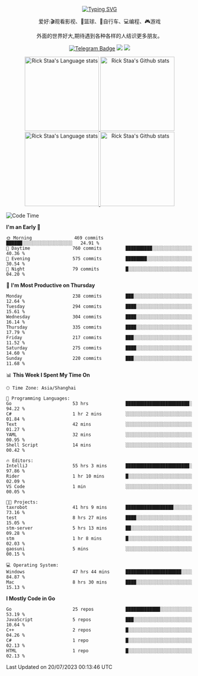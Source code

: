 <div align="center"> 

[![Typing SVG](https://readme-typing-svg.herokuapp.com?size=25&duration=2500&color=eeeeee&vCenter=true&width=200&height=40&lines=Hi+there+%F0%9F%91%8B%F0%9F%8F%BB;I'm+DanBai)](https://git.io/typing-svg)

爱好:🎬观看影视、🏀篮球、🚴自行车、💻编程、🎮游戏

外面的世界好大,期待遇到各种各样的人结识更多朋友。

[![Telegram Badge](https://img.shields.io/badge/-Telegram-blue?style=flat&logo=Telegram&logoColor=white)](https://t.me/danbai9420) 
[![](https://img.shields.io/badge/-Blog-brightgreen?style=flat&logo=Blogger&logoColor=white)](https://p00q.cn)
[![](https://img.shields.io/badge/-Email-red?style=flat&logo=Mail.Ru&logoColor=white)](mailto:danbai@88.com)
</div>

<!-- Light Mode -->
<div align="center"> 
<a href="https://github.com/anuraghazra/github-readme-stats#gh-light-mode-only">
<img height=200 src="https://github-readme-stats.vercel.app/api/top-langs/?username=danbai225&layout=compact&langs_count=10&hide_border=1&role=OWNER,COLLABORATOR#gh-light-mode-only" alt="Rick Staa's Language stats" />
</a>
<a href="https://github.com/anuraghazra/github-readme-stats#gh-light-mode-only">
<img height=200 src="https://github-readme-stats.vercel.app/api?username=danbai225&show_icons=true&count_private=true&line_height=28&hide_border=1&include_all_commits=true&card_width=450&role=OWNER,COLLABORATOR&exclude_repo=github-readme-stats#gh-light-mode-only" alt="Rick Staa's Github stats" />
</a>
</div>

<!-- Dark Mode -->
<div align="center"> 
<a href="https://github.com/anuraghazra/github-readme-stats#gh-dark-mode-only">
<img height=200 src="https://github-readme-stats.vercel.app/api/top-langs/?username=danbai225&layout=compact&langs_count=10&hide_border=1&role=OWNER,COLLABORATOR&theme=github_dark#gh-dark-mode-only" alt="Rick Staa's Language stats" />
</a>
<a href="https://github.com/anuraghazra/github-readme-stats#gh-dark-mode-only">
<img height=200 src="https://github-readme-stats.vercel.app/api?username=danbai225&show_icons=true&count_private=true&line_height=28&hide_border=1&include_all_commits=true&card_width=450&role=OWNER,COLLABORATOR&exclude_repo=github-readme-stats&theme=github_dark#gh-dark-mode-only" alt="Rick Staa's Github stats" />
</a>
</div>

<!--START_SECTION:waka-->
![Code Time](http://img.shields.io/badge/Code%20Time-656%20hrs%2013%20mins-blue)

**I'm an Early 🐤** 

```text
🌞 Morning                469 commits         ██████░░░░░░░░░░░░░░░░░░░   24.91 % 
🌆 Daytime                760 commits         ██████████░░░░░░░░░░░░░░░   40.36 % 
🌃 Evening                575 commits         ████████░░░░░░░░░░░░░░░░░   30.54 % 
🌙 Night                  79 commits          █░░░░░░░░░░░░░░░░░░░░░░░░   04.20 % 
```
📅 **I'm Most Productive on Thursday** 

```text
Monday                   238 commits         ███░░░░░░░░░░░░░░░░░░░░░░   12.64 % 
Tuesday                  294 commits         ████░░░░░░░░░░░░░░░░░░░░░   15.61 % 
Wednesday                304 commits         ████░░░░░░░░░░░░░░░░░░░░░   16.14 % 
Thursday                 335 commits         ████░░░░░░░░░░░░░░░░░░░░░   17.79 % 
Friday                   217 commits         ███░░░░░░░░░░░░░░░░░░░░░░   11.52 % 
Saturday                 275 commits         ████░░░░░░░░░░░░░░░░░░░░░   14.60 % 
Sunday                   220 commits         ███░░░░░░░░░░░░░░░░░░░░░░   11.68 % 
```


📊 **This Week I Spent My Time On** 

```text
🕑︎ Time Zone: Asia/Shanghai

💬 Programming Languages: 
Go                       53 hrs              ████████████████████████░   94.22 % 
C#                       1 hr 2 mins         ░░░░░░░░░░░░░░░░░░░░░░░░░   01.84 % 
Text                     42 mins             ░░░░░░░░░░░░░░░░░░░░░░░░░   01.27 % 
YAML                     32 mins             ░░░░░░░░░░░░░░░░░░░░░░░░░   00.95 % 
Shell Script             14 mins             ░░░░░░░░░░░░░░░░░░░░░░░░░   00.42 % 

🔥 Editors: 
IntelliJ                 55 hrs 3 mins       ████████████████████████░   97.86 % 
Rider                    1 hr 10 mins        █░░░░░░░░░░░░░░░░░░░░░░░░   02.09 % 
VS Code                  1 min               ░░░░░░░░░░░░░░░░░░░░░░░░░   00.05 % 

🐱‍💻 Projects: 
taxrobot                 41 hrs 9 mins       ██████████████████░░░░░░░   73.16 % 
test                     8 hrs 27 mins       ████░░░░░░░░░░░░░░░░░░░░░   15.05 % 
stm-server               5 hrs 13 mins       ██░░░░░░░░░░░░░░░░░░░░░░░   09.28 % 
stm                      1 hr 8 mins         █░░░░░░░░░░░░░░░░░░░░░░░░   02.03 % 
gaosuni                  5 mins              ░░░░░░░░░░░░░░░░░░░░░░░░░   00.15 % 

💻 Operating System: 
Windows                  47 hrs 44 mins      █████████████████████░░░░   84.87 % 
Mac                      8 hrs 30 mins       ████░░░░░░░░░░░░░░░░░░░░░   15.13 % 
```

**I Mostly Code in Go** 

```text
Go                       25 repos            █████████████░░░░░░░░░░░░   53.19 % 
JavaScript               5 repos             ███░░░░░░░░░░░░░░░░░░░░░░   10.64 % 
C++                      2 repos             █░░░░░░░░░░░░░░░░░░░░░░░░   04.26 % 
C#                       1 repo              █░░░░░░░░░░░░░░░░░░░░░░░░   02.13 % 
HTML                     1 repo              █░░░░░░░░░░░░░░░░░░░░░░░░   02.13 % 
```




 Last Updated on 20/07/2023 00:13:46 UTC
<!--END_SECTION:waka-->
